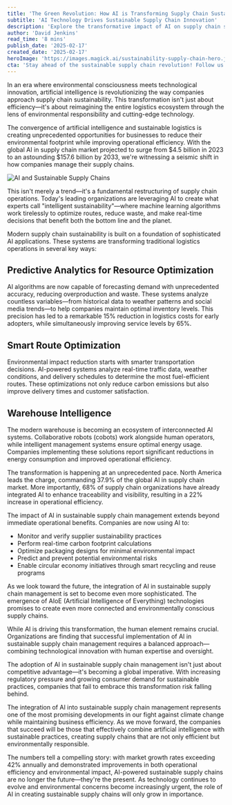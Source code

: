 ```yaml
---
title: 'The Green Revolution: How AI is Transforming Supply Chain Sustainability'
subtitle: 'AI Technology Drives Sustainable Supply Chain Innovation'
description: 'Explore the transformative impact of AI on supply chain sustainability, where innovations in predictive analytics and smart routing systems are reducing waste and emissions. As the global AI in supply chain market is poised to reach $157.6 billion by 2033, discover how technology and environmental responsibility converge to redefine logistics.'
author: 'David Jenkins'
read_time: '8 mins'
publish_date: '2025-02-17'
created_date: '2025-02-17'
heroImage: 'https://images.magick.ai/sustainability-supply-chain-hero.jpg'
cta: 'Stay ahead of the sustainable supply chain revolution! Follow us on LinkedIn for daily insights on how AI is transforming business sustainability.'
---
```


In an era where environmental consciousness meets technological innovation, artificial intelligence is revolutionizing the way companies approach supply chain sustainability. This transformation isn't just about efficiency—it's about reimagining the entire logistics ecosystem through the lens of environmental responsibility and cutting-edge technology.

The convergence of artificial intelligence and sustainable logistics is creating unprecedented opportunities for businesses to reduce their environmental footprint while improving operational efficiency. With the global AI in supply chain market projected to surge from $4.5 billion in 2023 to an astounding $157.6 billion by 2033, we're witnessing a seismic shift in how companies manage their supply chains.

![AI and Sustainable Supply Chains](https://i.magick.ai/PIXE/1738406181100_magick_img.webp)

This isn't merely a trend—it's a fundamental restructuring of supply chain operations. Today's leading organizations are leveraging AI to create what experts call "intelligent sustainability"—where machine learning algorithms work tirelessly to optimize routes, reduce waste, and make real-time decisions that benefit both the bottom line and the planet.

Modern supply chain sustainability is built on a foundation of sophisticated AI applications. These systems are transforming traditional logistics operations in several key ways:

## Predictive Analytics for Resource Optimization

AI algorithms are now capable of forecasting demand with unprecedented accuracy, reducing overproduction and waste. These systems analyze countless variables—from historical data to weather patterns and social media trends—to help companies maintain optimal inventory levels. This precision has led to a remarkable 15% reduction in logistics costs for early adopters, while simultaneously improving service levels by 65%.

## Smart Route Optimization

Environmental impact reduction starts with smarter transportation decisions. AI-powered systems analyze real-time traffic data, weather conditions, and delivery schedules to determine the most fuel-efficient routes. These optimizations not only reduce carbon emissions but also improve delivery times and customer satisfaction.

## Warehouse Intelligence

The modern warehouse is becoming an ecosystem of interconnected AI systems. Collaborative robots (cobots) work alongside human operators, while intelligent management systems ensure optimal energy usage. Companies implementing these solutions report significant reductions in energy consumption and improved operational efficiency.

The transformation is happening at an unprecedented pace. North America leads the charge, commanding 37.9% of the global AI in supply chain market. More importantly, 68% of supply chain organizations have already integrated AI to enhance traceability and visibility, resulting in a 22% increase in operational efficiency.

The impact of AI in sustainable supply chain management extends beyond immediate operational benefits. Companies are now using AI to:
- Monitor and verify supplier sustainability practices
- Perform real-time carbon footprint calculations
- Optimize packaging designs for minimal environmental impact
- Predict and prevent potential environmental risks
- Enable circular economy initiatives through smart recycling and reuse programs

As we look toward the future, the integration of AI in sustainable supply chain management is set to become even more sophisticated. The emergence of AIoE (Artificial Intelligence of Everything) technologies promises to create even more connected and environmentally conscious supply chains.

While AI is driving this transformation, the human element remains crucial. Organizations are finding that successful implementation of AI in sustainable supply chain management requires a balanced approach—combining technological innovation with human expertise and oversight.

The adoption of AI in sustainable supply chain management isn't just about competitive advantage—it's becoming a global imperative. With increasing regulatory pressure and growing consumer demand for sustainable practices, companies that fail to embrace this transformation risk falling behind.

The integration of AI into sustainable supply chain management represents one of the most promising developments in our fight against climate change while maintaining business efficiency. As we move forward, the companies that succeed will be those that effectively combine artificial intelligence with sustainable practices, creating supply chains that are not only efficient but environmentally responsible.

The numbers tell a compelling story: with market growth rates exceeding 42% annually and demonstrated improvements in both operational efficiency and environmental impact, AI-powered sustainable supply chains are no longer the future—they're the present. As technology continues to evolve and environmental concerns become increasingly urgent, the role of AI in creating sustainable supply chains will only grow in importance.